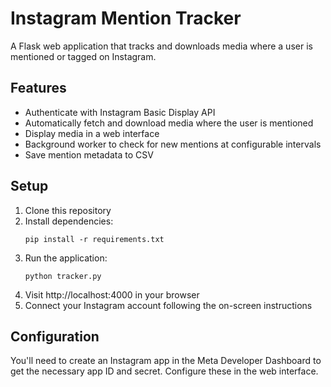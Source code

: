 # Instagram Mention Tracker

A Flask web application that tracks and downloads media where a user is mentioned or tagged on Instagram.

## Features

- Authenticate with Instagram Basic Display API
- Automatically fetch and download media where the user is mentioned
- Display media in a web interface
- Background worker to check for new mentions at configurable intervals
- Save mention metadata to CSV

## Setup

1. Clone this repository
2. Install dependencies:
   ```
   pip install -r requirements.txt
   ```
3. Run the application:
   ```
   python tracker.py
   ```
4. Visit http://localhost:4000 in your browser
5. Connect your Instagram account following the on-screen instructions

## Configuration

You'll need to create an Instagram app in the Meta Developer Dashboard to get the necessary app ID and secret. Configure these in the web interface. 
